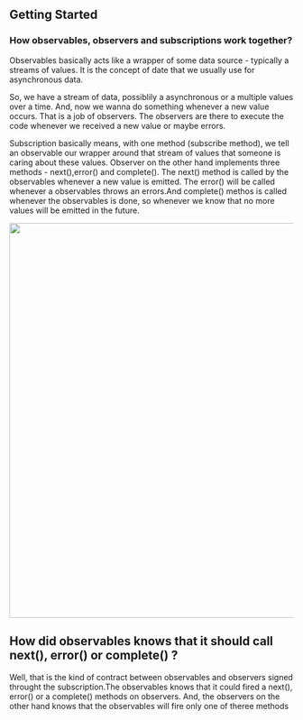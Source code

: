 ## Getting Started

### How observables, observers and subscriptions work together?
Observables basically acts like a wrapper of some data source - typically a streams of values. It is the concept of date that we usually use for asynchronous data.

So, we have a stream of data, possiblily a asynchronous or a  multiple values over a time. And, now we wanna do something whenever a new value occurs. That is a job of observers. The observers are there to execute the code whenever we received a new value or maybe errors.

Subscription basically means, with one method (subscribe method), we tell an observable our wrapper around that stream of values that someone is caring about these values.
Observer on the other hand implements three methods  - next(),error() and complete().
The next() method is called by the observables whenever a new value is emitted. The error() will be called whenever a observables throws an errors.And  complete() methos is called whenever the observables is done, so whenever we know that no more values will be emitted in the future.<br>

<img src="https://user-images.githubusercontent.com/47861774/57973322-df65ff80-79c6-11e9-8235-35c3e4ffbb2e.png" heigth="300px"
width="700px">

## How did observables knows that it should call next(), error() or complete() ?
Well, that is the kind of contract between  observables and observers signed throught the subscription.The observables knows that it could fired a next(), error() or a complete() methods on observers. And, the observers on the other hand knows that the observables will fire only one of theree methods 
